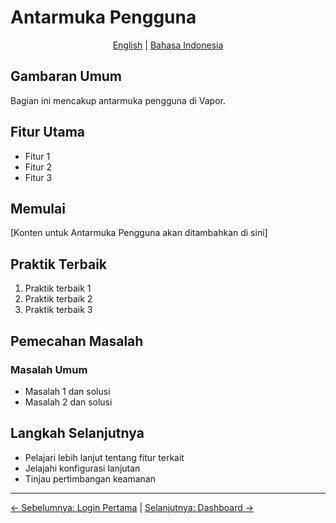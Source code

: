 # Antarmuka Pengguna

<p align="center">
  <a href="../en/04-user-interface.md">English</a> | <a href="../id/">Bahasa Indonesia</a>
</p>

## Gambaran Umum

Bagian ini mencakup antarmuka pengguna di Vapor.

## Fitur Utama

- Fitur 1
- Fitur 2
- Fitur 3

## Memulai

[Konten untuk Antarmuka Pengguna akan ditambahkan di sini]

## Praktik Terbaik

1. Praktik terbaik 1
2. Praktik terbaik 2
3. Praktik terbaik 3

## Pemecahan Masalah

### Masalah Umum

- Masalah 1 dan solusi
- Masalah 2 dan solusi

## Langkah Selanjutnya

- Pelajari lebih lanjut tentang fitur terkait
- Jelajahi konfigurasi lanjutan
- Tinjau pertimbangan keamanan

---

[← Sebelumnya: Login Pertama](03-first-login.md) | [Selanjutnya: Dashboard →](05-dashboard.md)